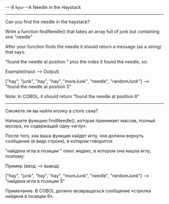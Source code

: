 ---8 kyu---A Needle in the Haystack

---

Can you find the needle in the haystack?

Write a function findNeedle() that takes an array full of junk but containing one "needle"

After your function finds the needle it should return a message (as a string) that says:

"found the needle at position " plus the index it found the needle, so:

Example(Input --> Output)

["hay", "junk", "hay", "hay", "moreJunk", "needle", "randomJunk"] --> "found the needle at position 5" 

Note: In COBOL, it should return "found the needle at position 6"

---

Сможете ли вы найти иголку в стоге сена?

Напишите функцию findNeedle(), которая принимает массив, полный мусора, но содержащий одну «иглу».

После того, как ваша функция найдет иглу, она должна вернуть сообщение (в виде строки), в котором говорится:

"найдена игла в позиции " плюс индекс, в котором она нашла иглу, поэтому:

Пример (ввод --> вывод)

["hay", "junk", "hay", "hay", "moreJunk", "needle", "randomJunk"] --> "найдена игла в позиции 5"

Примечание. В COBOL должно возвращаться сообщение «стрелка найдена в позиции 6».

